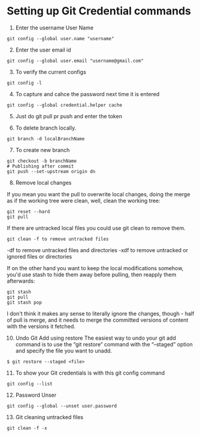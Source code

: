 # Setting up Git Credential commands

1. Enter the username User Name
```
git config --global user.name "username"
```

2. Enter the user email id
```
git config --global user.email "username@gmail.com"
```
3. To verify the current configs
```
git config -l
```
4. To capture and cahce the password next time it is entered

```
git config --global credential.helper cache
```
5. Just do git pull pr push  and enter the token

6. To delete branch locally.
```
git branch -d localBranchName
```

7. To create new branch 
```
git checkout -b branchName
# Publishing after commit
git push --set-upstream origin dn
```

8. Remove local changes

If you mean you want the pull to overwrite local changes, doing the merge as if the working tree were clean, well, clean the working tree:

```
git reset --hard
git pull
```
If there are untracked local files you could use git clean to remove them.
```
git clean -f to remove untracked files
```
-df to remove untracked files and directories
-xdf to remove untracked or ignored files or directories

If on the other hand you want to keep the local modifications somehow, you'd use stash to hide them away before pulling, then reapply them afterwards:
```
git stash
git pull
git stash pop
```
I don't think it makes any sense to literally ignore the changes, though - half of pull is merge, and it needs to merge the committed versions of content with the versions it fetched.

10. Undo Git Add using restore
The easiest way to undo your git add command is to use the “git restore” command with the “–staged” option and specify the file you want to unadd.
```
$ git restore --staged <file>
```
11. To show your Git credentials is with this git config command

```
git config --list
```
12. Password Unser
```
git config --global --unset user.password
```
13. Git cleaning untracked files
```
git clean -f -x
```

